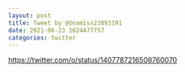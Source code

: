 ```yaml
--- 
layout: post 
title: Tweet by @Onamiss23893191 
date: 2021-06-23 1624477757 
categories: twitter 
--- 
```

https://twitter.com/o/status/1407787216508760070